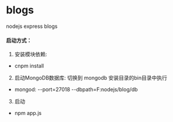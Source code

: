 # blogs
nodejs express blogs

#### 启动方式：

1. 安装模块依赖:
  - cnpm install

2. 启动MongoDB数据库: 切换到 mongodb 安装目录的bin目录中执行
  - mongod: --port=27018 --dbpath=F:nodejs/blog/db

3. 启动
  - npm app.js
